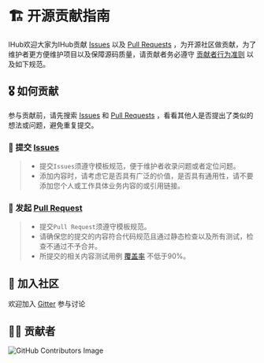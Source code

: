 # 🏗 开源贡献指南

IHub欢迎大家为IHub贡献 [Issues](https://github.com/ihub-pub/plugins/issues) 以及 [Pull Requests](https://github.com/ihub-pub/plugins/pulls) ，为开源社区做贡献，为了维护者更方便维护项目以及保障源码质量，请贡献者务必遵守 [贡献者行为准则](https://github.com/ihub-pub/plugins/blob/main/CODE_OF_CONDUCT.md) 以及如下规范。

## 🎖 如何贡献

参与贡献前，请先搜索 [Issues](https://github.com/ihub-pub/plugins/issues) 和 [Pull Requests](https://github.com/ihub-pub/plugins/pulls) ，看看其他人是否提出了类似的想法或问题，避免重复提交。

### 💭 提交 [Issues](https://github.com/ihub-pub/plugins/issues)
> * 提交`Issues`须遵守模板规范，便于维护者收录问题或者定位问题。
> * 添加内容时，请考虑它是否具有广泛的价值，是否具有通用性，请不要添加您个人或工作具体业务内容的或引用链接。

### 🎯 发起 [Pull Request](https://github.com/ihub-pub/plugins/pulls)

> * 提交`Pull Request`须遵守模板规范。
> * 请确保您的提交的内容符合代码规范且通过静态检查以及所有测试，检查不通过不予合并。
> * 所提交的相关内容测试用例 [覆盖率](https://codecov.io/gh/ihub-pub/plugins) 不低于90%。

## 💬 加入社区

欢迎加入 [Gitter](https://gitter.im/ihub-pub/plugins) 参与讨论

## 👨‍💻 贡献者

![GitHub Contributors Image](https://contrib.rocks/image?repo=ihub-pub/plugins)
